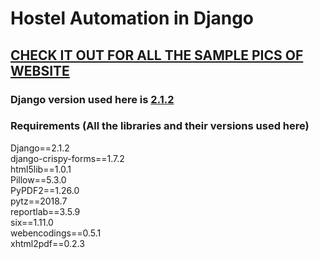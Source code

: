 # Hostel Automation in Django

## [CHECK IT OUT FOR ALL THE SAMPLE PICS OF WEBSITE](https://drive.google.com/drive/folders/13tYDgCdM_eqoN8hPJ7ScRCtB9YSjO7D-?usp=sharing)  

### Django version used here is [2.1.2](https://docs.djangoproject.com/en/2.1/intro/tutorial01/)

### Requirements (All the libraries and their versions used here)
Django==2.1.2  
django-crispy-forms==1.7.2  
html5lib==1.0.1  
Pillow==5.3.0  
PyPDF2==1.26.0  
pytz==2018.7  
reportlab==3.5.9  
six==1.11.0  
webencodings==0.5.1  
xhtml2pdf==0.2.3  
